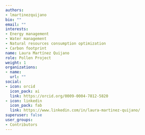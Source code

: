 ```yaml
---
authors:
- lmartinezquijano
bio: ""
email: ""
interests:
- Energy management
- Water management
- Natural resources consumption optimization
- Carbon footprint
name: Laura Martínez Quijano
role: Pollen Project
weight: 1
organizations:
- name: 
  url: ""
social:
- icon: orcid
  icon_pack: ai
  link: https://orcid.org/0009-0004-7812-5820
- icon: linkedin
  icon_pack: fab
  link: https://www.linkedin.com/in/laura-martinez-quijano/
superuser: false
user_groups:
- Contributors
---
```

